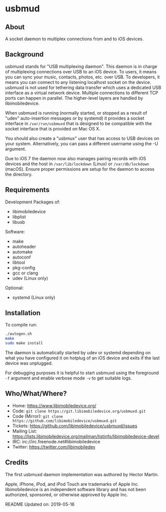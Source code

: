 # usbmud

## About

A socket daemon to multiplex connections from and to iOS devices.

## Background

usbmuxd stands for "USB multiplexing daemon". This daemon is in charge of
multiplexing connections over USB to an iOS device. To users, it means
you can sync your music, contacts, photos, etc. over USB. To developers, it
means you can connect to any listening localhost socket on the device. usbmuxd
is not used for tethering data transfer which uses a dedicated USB interface as
a virtual network device. Multiple connections to different TCP ports can happen
in parallel. The higher-level layers are handled by libimobiledevice.

When usbmuxd is running (normally started, or stopped as a result of "udev"
auto-insertion messages or by systemd) it provides a socket interface in
`/var/run/usbmuxd` that is designed to be compatible with the socket interface
that is provided on Mac OS X.

You should also create a "usbmux" user that has access to USB devices on your
system. Alternatively, you can pass a different username using the -U argument.

Due to iOS 7 the daemon now also manages pairing records with iOS devices and
the host in `/var/lib/lockdown` (Linux) or `/var/db/lockdown` (macOS).
Ensure proper permissions are setup for the daemon to access the directory.

## Requirements

Development Packages of:
* libimobiledevice
* libplist
* libusb

Software:
* make
* autoheader
* automake
* autoconf
* libtool
* pkg-config
* gcc or clang
* udev (Linux only)

Optional:
* systemd (Linux only)

## Installation

To compile run:

```bash
./autogen.sh
make
sudo make install
```

The daemon is automatically started by udev or systemd depending on what you
have configured it on hotplug of an iOS device and exits if the last device
was unplugged.

For debugging purposes it is helpful to start usbmuxd using the foreground `-f`
argument and enable verbose mode `-v` to get suitable logs.

## Who/What/Where?

* Home: https://www.libimobiledevice.org/
* Code: `git clone https://git.libimobiledevice.org/usbmuxd.git`
* Code (Mirror): `git clone https://github.com/libimobiledevice/usbmuxd.git`
* Tickets: https://github.com/libimobiledevice/usbmuxd/issues
* Mailing List: https://lists.libimobiledevice.org/mailman/listinfo/libimobiledevice-devel
* IRC: irc://irc.freenode.net#libimobiledevice
* Twitter: https://twitter.com/libimobiledev

## Credits

The first usbmuxd daemon implementation was authored by Hector Martin.

Apple, iPhone, iPod, and iPod Touch are trademarks of Apple Inc.
libimobiledevice is an independent software library and has not been
authorized, sponsored, or otherwise approved by Apple Inc.

README Updated on: 2019-05-16
